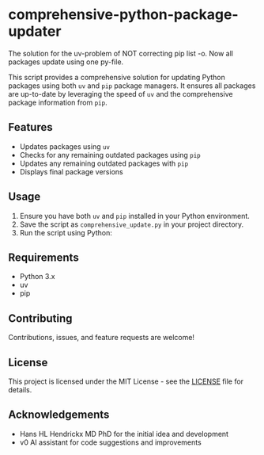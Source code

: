 # comprehensive-python-package-updater
The solution for the uv-problem of NOT correcting pip list -o. Now all packages update using one py-file.

This script provides a comprehensive solution for updating Python packages using both `uv` and `pip` package managers. It ensures all packages are up-to-date by leveraging the speed of `uv` and the comprehensive package information from `pip`.

## Features

- Updates packages using `uv`
- Checks for any remaining outdated packages using `pip`
- Updates any remaining outdated packages with `pip`
- Displays final package versions

## Usage

1. Ensure you have both `uv` and `pip` installed in your Python environment.
2. Save the script as `comprehensive_update.py` in your project directory.
3. Run the script using Python:

## Requirements

- Python 3.x
- uv
- pip

## Contributing

Contributions, issues, and feature requests are welcome!

## License

This project is licensed under the MIT License - see the [LICENSE](LICENSE) file for details.

## Acknowledgements

- Hans HL Hendrickx MD PhD for the initial idea and development
- v0 AI assistant for code suggestions and improvements
